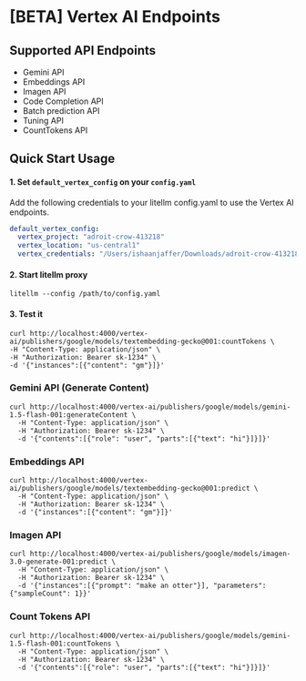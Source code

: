 # [BETA] Vertex AI Endpoints

## Supported API Endpoints

- Gemini API
- Embeddings API
- Imagen API
- Code Completion API
- Batch prediction API
- Tuning API
- CountTokens API

## Quick Start Usage 

#### 1. Set `default_vertex_config` on your `config.yaml`


Add the following credentials to your litellm config.yaml to use the Vertex AI endpoints.

```yaml
default_vertex_config:
  vertex_project: "adroit-crow-413218"
  vertex_location: "us-central1"
  vertex_credentials: "/Users/ishaanjaffer/Downloads/adroit-crow-413218-a956eef1a2a8.json" # Add path to service account.json
```

#### 2. Start litellm proxy

```shell
litellm --config /path/to/config.yaml
```

#### 3. Test it 

```shell
curl http://localhost:4000/vertex-ai/publishers/google/models/textembedding-gecko@001:countTokens \
-H "Content-Type: application/json" \
-H "Authorization: Bearer sk-1234" \
-d '{"instances":[{"content": "gm"}]}'
```


### Gemini API (Generate Content)

```shell
curl http://localhost:4000/vertex-ai/publishers/google/models/gemini-1.5-flash-001:generateContent \
  -H "Content-Type: application/json" \
  -H "Authorization: Bearer sk-1234" \
  -d '{"contents":[{"role": "user", "parts":[{"text": "hi"}]}]}'
```

### Embeddings API

```shell
curl http://localhost:4000/vertex-ai/publishers/google/models/textembedding-gecko@001:predict \
  -H "Content-Type: application/json" \
  -H "Authorization: Bearer sk-1234" \
  -d '{"instances":[{"content": "gm"}]}'
```

### Imagen API

```shell
curl http://localhost:4000/vertex-ai/publishers/google/models/imagen-3.0-generate-001:predict \
  -H "Content-Type: application/json" \
  -H "Authorization: Bearer sk-1234" \
  -d '{"instances":[{"prompt": "make an otter"}], "parameters": {"sampleCount": 1}}'
```

### Count Tokens API

```shell
curl http://localhost:4000/vertex-ai/publishers/google/models/gemini-1.5-flash-001:countTokens \
  -H "Content-Type: application/json" \
  -H "Authorization: Bearer sk-1234" \
  -d '{"contents":[{"role": "user", "parts":[{"text": "hi"}]}]}'
```